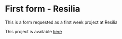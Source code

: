 # First form - Resilia 

This is a form requested as a first week project at Resilia

This project is available <a href="https://letxns.github.io/formResilia/">here</a>
